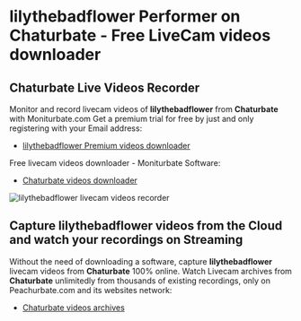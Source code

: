 # lilythebadflower Performer on Chaturbate - Free LiveCam videos downloader

## Chaturbate Live Videos Recorder

Monitor and record livecam videos of **lilythebadflower** from **Chaturbate** with Moniturbate.com
Get a premium trial for free by just and only registering with your Email address:
* [lilythebadflower Premium videos downloader](https://moniturbate.com/request-demo-licence-key.html)

Free livecam videos downloader - Moniturbate Software:
* [Chaturbate videos downloader](https://moniturbate.com/moniturbate-download-software.html)

![lilythebadflower livecam videos recorder](https://peachurnet.com/templates/moniturbate-software.png)


## Capture lilythebadflower videos from the Cloud and watch your recordings on Streaming

Without the need of downloading a software, capture **lilythebadflower** livecam videos from **Chaturbate** 100% online.
Watch Livecam archives from **Chaturbate** unlimitedly from thousands of existing recordings, only on Peachurbate.com and its websites network:
* [Chaturbate videos archives](https://peachurnet.com/)